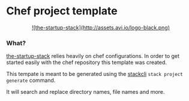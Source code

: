 # Chef project template

<a href="http://the-startup-stack.com" style="text-align: center; display: block;">
  ![the-startup-stack](http://assets.avi.io/logo-black.png)
</a>

### What?

[the-startup-stack](http://the-startup-stack.com) relies heavily on chef
configurations. In order to get started easily with the chef repository this
template was created.

This tempate is meant to be generated using the [stackcli](https://github.com/the-startup-stack/stackcli) `stack project generate` command.

It will search and replace directory names, file names and more.
